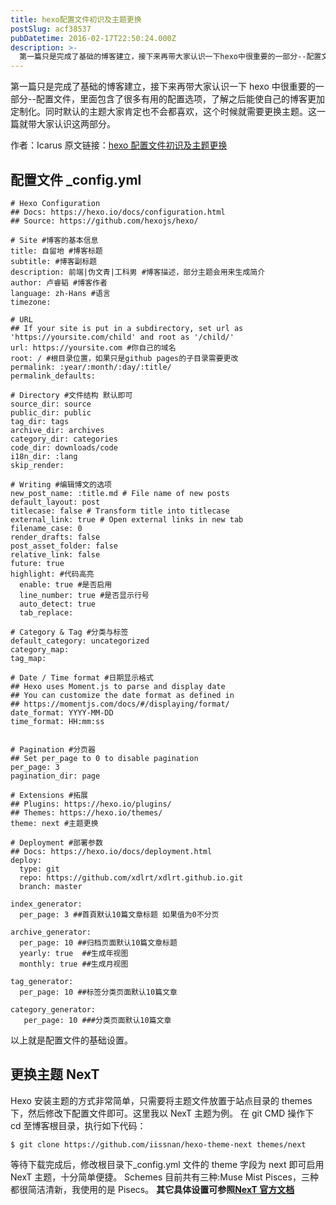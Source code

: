 ```yaml
---
title: hexo配置文件初识及主题更换
postSlug: acf38537
pubDatetime: 2016-02-17T22:50:24.000Z
description: >-
  第一篇只是完成了基础的博客建立，接下来再带大家认识一下hexo中很重要的一部分--配置文件，里面包含了很多有用的配置选项，了解之后能使自己的博客更加定制化。同时默认的主题大家肯定也不会都喜欢，这个时候就需要更换主题。这一篇就带大家认识这两部分。
---
```


第一篇只是完成了基础的博客建立，接下来再带大家认识一下 hexo 中很重要的一部分--配置文件，里面包含了很多有用的配置选项，了解之后能使自己的博客更加定制化。同时默认的主题大家肯定也不会都喜欢，这个时候就需要更换主题。这一篇就带大家认识这两部分。

<!-- more -->

作者：Icarus
原文链接：[hexo 配置文件初识及主题更换](https://xdlrt.github.io/2016/02/17/2016-02-17)

## 配置文件 \_config.yml

```
# Hexo Configuration
## Docs: https://hexo.io/docs/configuration.html
## Source: https://github.com/hexojs/hexo/

# Site #博客的基本信息
title: 自留地 #博客标题
subtitle: #博客副标题
description: 前端|伪文青|工科男 #博客描述，部分主题会用来生成简介
author: 卢睿韬 #博客作者
language: zh-Hans #语言
timezone:

# URL
## If your site is put in a subdirectory, set url as 'https://yoursite.com/child' and root as '/child/'
url: https://yoursite.com #你自己的域名
root: / #根目录位置，如果只是github pages的子目录需要更改
permalink: :year/:month/:day/:title/
permalink_defaults:

# Directory #文件结构 默认即可
source_dir: source
public_dir: public
tag_dir: tags
archive_dir: archives
category_dir: categories
code_dir: downloads/code
i18n_dir: :lang
skip_render:

# Writing #编辑博文的选项
new_post_name: :title.md # File name of new posts
default_layout: post
titlecase: false # Transform title into titlecase
external_link: true # Open external links in new tab
filename_case: 0
render_drafts: false
post_asset_folder: false
relative_link: false
future: true
highlight: #代码高亮
  enable: true #是否启用
  line_number: true #是否显示行号
  auto_detect: true
  tab_replace:

# Category & Tag #分类与标签
default_category: uncategorized
category_map:
tag_map:

# Date / Time format #日期显示格式
## Hexo uses Moment.js to parse and display date
## You can customize the date format as defined in
## https://momentjs.com/docs/#/displaying/format/
date_format: YYYY-MM-DD
time_format: HH:mm:ss


# Pagination #分页器
## Set per_page to 0 to disable pagination
per_page: 3
pagination_dir: page

# Extensions #拓展
## Plugins: https://hexo.io/plugins/
## Themes: https://hexo.io/themes/
theme: next #主题更换

# Deployment #部署参数
## Docs: https://hexo.io/docs/deployment.html
deploy:
  type: git
  repo: https://github.com/xdlrt/xdlrt.github.io.git
  branch: master

index_generator:
  per_page: 3 ##首頁默认10篇文章标题 如果值为0不分页

archive_generator:
  per_page: 10 ##归档页面默认10篇文章标题
  yearly: true  ##生成年视图
  monthly: true ##生成月视图

tag_generator:
  per_page: 10 ##标签分类页面默认10篇文章

category_generator:
   per_page: 10 ###分类页面默认10篇文章
```

以上就是配置文件的基础设置。

## 更换主题 NexT

Hexo 安装主题的方式非常简单，只需要将主题文件放置于站点目录的 themes 下，然后修改下配置文件即可。这里我以 NexT 主题为例。
在 git CMD 操作下 cd 至博客根目录，执行如下代码：

```
$ git clone https://github.com/iissnan/hexo-theme-next themes/next
```

等待下载完成后，修改根目录下\_config.yml 文件的 theme 字段为 next 即可启用 NexT 主题，十分简单便捷。
Schemes 目前共有三种:Muse Mist Pisces，三种都很简洁清新，我使用的是 Pisecs。
**其它具体设置可参照[NexT 官方文档](https://theme-next.iissnan.com/)**
